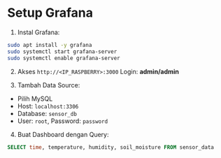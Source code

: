 # Setup Grafana

1. Instal Grafana:
```sh
sudo apt install -y grafana
sudo systemctl start grafana-server
sudo systemctl enable grafana-server
```

2. Akses `http://<IP_RASPBERRY>:3000`
Login: **admin/admin**

3. Tambah Data Source:
- Pilih MySQL
- Host: `localhost:3306`
- Database: `sensor_db`
- User: `root`, Password: `password`

4. Buat Dashboard dengan Query:
```sql
SELECT time, temperature, humidity, soil_moisture FROM sensor_data
```
